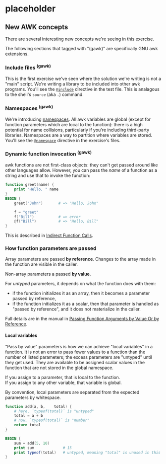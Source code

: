 # placeholder

## New AWK concepts

There are several interesting new concepts we're seeing in this exercise.

The following sections that tagged with "(gawk)" are specifically GNU awk extensions.

### Include files <sup>(gawk)</sup>

This is the first exercise we've seen where the solution we're writing is
not a "main" script. We're writing a library to be included into other awk
programs.  You'll see the [`@include`][d-include] directive in the test
file.  This is analagous to the shell's `source` (aka `.`) command.

### Namespaces <sup>(gawk)</sup>

We're introducing [namespaces][namespaces]. All awk variables are global
(except for function parameters which are local to the function):
there is a high potential for name collisions, particularly if you're
including third-party libraries. Namespaces are a way to partition where
variables are stored. You'll see the [`@namespace`][d-namespace] directive
in the exercise's files.

### Dynamic function invocation <sup>(gawk)</sup>

awk functions are not first-class objects: they can't get passed around like
other languages allow. However, you can pass the _name_ of a function as a
string and use that to invoke the function:

```awk
function greet(name) {
    print "Hello, " name
}
BEGIN {
    greet("John")       # => "Hello, John"

    f = "greet"
    f("Bill")           # => error
    @f("Bill")          # => "Hello, Bill"
}
```
This is described in [Indirect Function Calls][indirect].

### How function parameters are passed

Array parameters are passed **by reference**. Changes to the array made in
the function are visible in the caller.

Non-array parameters a passed **by value**.

For _untyped_ parameters, it depends on what the function does with them:
- if the function initializes it as an array, then it becomes a parameter
  passed by reference,
- if the function initializes it as a scalar, then that parameter is handled
  as "passed by reference", and it does not materialize in the caller.

Full details are in the manual in [Passing Function Arguments by Value Or by
Reference][pass-by].

#### Local variables

"Pass by value" parameters is how we can achieve "local variables" in a
function. It is not an error to pass fewer values to a function than the
number of listed parameters; the excess parameters are "untyped" until they
get used. They are available to be assigned scalar values in the function
that are not stored in the global namespace.

If you assign to a parameter, that is local to the function.  
If you assign to any other variable, that variable is global.

By convention, local parameters are separated from the expected parameters
by whitespace.

```awk
function add(a, b,    total) {
    # here, `typeof(total)` is "untyped"
    total = a + b
    # now, `typeof(total)` is "number"
    return total
}

BEGIN {
    sum = add(5, 10)
    print sum             # 15
    print typeof(total)   # untyped, meaning "total" is unused in this scope
}
```


[d-include]: https://www.gnu.org/software/gawk/manual/html_node/Include-Files.html
[namespaces]: https://www.gnu.org/software/gawk/manual/html_node/Namespaces.html 
[d-namespace]: https://www.gnu.org/software/gawk/manual/html_node/Changing-The-Namespace.html 
[indirect]: https://www.gnu.org/software/gawk/manual/html_node/Indirect-Calls.html 
[pass-by]: https://www.gnu.org/software/gawk/manual/html_node/Pass-By-Value_002fReference.html 
